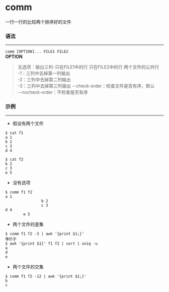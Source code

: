 # comm   
一行一行的比较两个排序好的文件   

### 语法   
---
`comm [OPTION]... FILE1 FILE2`   
**OPTION**   
> 无选项：输出三列-只在FILE1中的行    只在FILE2中的行    两个文件的公共行   
> -1：三列中去掉第一列输出   
> -2：三列中去掉第二列输出   
> -3：三列中去掉第三列输出
> --check-order：检查文件是否有序，默认   
> --nocheck-order：不检查是否有序   


### 示例   
---
- 假设有两个文件     
```shell
$ cat f1
a 1
b 2
c 3
d 4

$ cat f2
b 2
c 3
e 5
```

- 没有选项   
```shell
$ comm f1 f2
a 1
                b 2
                c 3
d 4
        e 5
```

- 两个文件的差集   
```shell
$ comm f1 f2 -3 | awk '{print $1;}'   
等价于   
$ awk '{print $1}' f1 f2 | sort | uniq -u    
a
d
e
```

- 两个文件的交集   
```shell
$ comm f1 f2 -12 | awk '{print $1;}'
b
c
```

